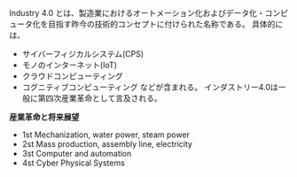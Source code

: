 Industry 4.0
とは、製造業におけるオートメーション化およびデータ化・コンピュータ化を目指す昨今の技術的コンセプトに付けられた名称である。
具体的には、
- サイバーフィジカルシステム(CPS)
- モノのインターネット(IoT)
- クラウドコンピューティング
- コグニティブコンピューティング
などが含まれる。
インダストリー4.0は一般に第四次産業革命として言及される。


**産業革命と将来展望**
- 1st
  Mechanization, water power, steam power
- 2st
  Mass production, assembly line, electricity
- 3st
  Computer and automation
- 4st
  Cyber Physical Systems

